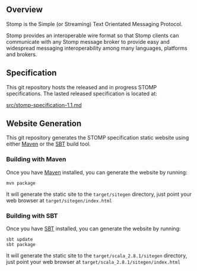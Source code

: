 ## Overview

Stomp is the Simple (or Streaming) Text Orientated Messaging Protocol.

Stomp provides an interoperable wire format so that Stomp clients can
communicate with any Stomp message broker to provide easy and widespread
messaging interoperability among many languages, platforms and brokers.

## Specification

This git repository hosts the released and in progress STOMP specifications.  The
lasted released specification is located at:

[src/stomp-specification-1.1.md](src/stomp-specification-1.1.md)

## Website Generation

This git repository generates the STOMP specification static website
using either [Maven](https://maven.apache.org/download.html) or the
[SBT](https://code.google.com/p/simple-build-tool/wiki/Setup) build tool.

### Building with Maven

Once you have [Maven](https://maven.apache.org/download.html) installed,
you can generate the website by running:

    mvn package

It will generate the static site to the `target/sitegen` directory, just
point your web browser at `target/sitegen/index.html`

### Building with SBT

Once you have
[SBT](https://code.google.com/p/simple-build-tool/wiki/Setup) installed,
you can generate the website by running:

    sbt update
    sbt package

It will generate the static site to the `target/scala_2.8.1/sitegen` directory, just
point your web browser at `target/scala_2.8.1/sitegen/index.html`

